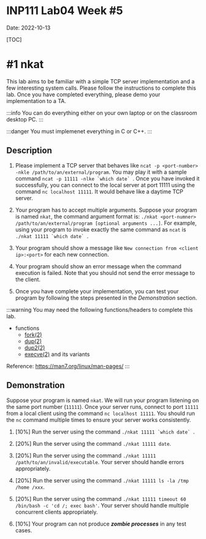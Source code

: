 # INP111 Lab04 Week #5

Date: 2022-10-13

[TOC]

# #1 nkat

This lab aims to be familiar with a simple TCP server implementation and a few interesting system calls. Please follow the instructions to complete this lab. Once you have completed everything, please demo your implementation to a TA.

:::info
You can do everything either on your own laptop or on the classroom desktop PC.
:::

:::danger
You must implemenet everything in C or C++.
:::

## Description

1. Please implement a TCP server that behaves like ``ncat -p <port-number> -nkle /path/to/an/external/program``. You may play it with a sample command ``ncat -p 11111 -nlke `which date` ``. Once you have invoked it successfully, you can connect to the local server at port 11111 using the command `nc localhost 11111`. It would behave like a daytime TCP server.

1. Your program has to accept multiple arguments. Suppose your program is named ``nkat``, the command argument format is: ``./nkat <port-numner> /path/to/an/external/program [optional arguments ...]``. For example, using your program to invoke exactly the same command as ``ncat`` is ``./nkat 11111 `which date` ``.

1. Your program should show a message like `New connection from <client ip>:<port>` for each new connection.

1. Your program should show an error message when the command execution is failed. Note that you should not send the error message to the client.

1. Once you have complete your implementation, you can test your program by following the steps presented in the *Demonstration* section.

:::warning
You may need the following functions/headers to complete this lab.
* functions
    * [fork(2)](https://man7.org/linux/man-pages/man2/fork.2.html)
    * [dup(2)](https://man7.org/linux/man-pages/man2/dup.2.html)
    * [dup2(2)](https://man7.org/linux/man-pages/man2/dup2.2.html)
    * [execve(2)](https://man7.org/linux/man-pages/man2/execve.2.html) and its variants

Reference: https://man7.org/linux/man-pages/
:::
## Demonstration

Suppose your program is named `nkat`. We will run your program listening on the same port number (`11111`). Once your server runs, connect to port `11111` from a local client using the command ``nc localhost 11111``. You should run the `nc` command multiple times to ensure your server works consistently.

1. [10%] Run the server using the command ``./nkat 11111 `which date` ``. 

1. [20%] Run the server using the command ``./nkat 11111 date``.

1. [20%] Run the server using the command ``./nkat 11111 /path/to/an/invalid/executable``. Your server should handle errors appropriately.

1. [20%] Run the server using the command ``./nkat 11111 ls -la /tmp /home /xxx``.

1. [20%] Run the server using the command ``./nkat 11111 timeout 60 /bin/bash -c 'cd /; exec bash'``. Your server should handle multiple concurrent clients appropriately.

1. [10%] Your program can not produce ***zombie processes*** in any test cases.

<!--1. [XXX%] Download a sample program [XXX]() from here, and then run the server using the command ``./nkat 11111 /path/to/XXX``. Your server should handle multiple concurrent clients appropriately.

1. [XXX%] Download a sample program [XXX]() from here, and then run the server using the command ``./nkat 11111 timeout 5 /path/to/XXX``. Your server should handle command line arguments appropriately.-->

